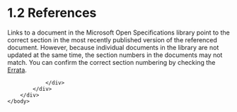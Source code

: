 <html dir="LTR" xmlns:mshelp="http://msdn.microsoft.com/mshelp" xmlns:ddue="http://ddue.schemas.microsoft.com/authoring/2003/5" xmlns:xlink="http://www.w3.org/1999/xlink" xmlns:tool="http://www.microsoft.com/tooltip">
    <head>
        <meta http-equiv="Content-Type" content="text/html; CHARSET=utf-8"></meta>
        <meta name="save" content="history"></meta>
        <title>1.2 References</title>
        <xml>
            <mshelp:toctitle title="1.2 References"></mshelp:toctitle>
            <mshelp:rltitle title="[MS-RSWSRMSM2006]: References"></mshelp:rltitle>
            <mshelp:keyword index="A" term="e688003a-196e-4c64-916b-e60be095acaf"></mshelp:keyword>
            <mshelp:attr name="DCSext.ContentType" value="open specification"></mshelp:attr>
            <mshelp:attr name="AssetID" value="e688003a-196e-4c64-916b-e60be095acaf"></mshelp:attr>
            <mshelp:attr name="TopicType" value="kbRef"></mshelp:attr>
            <mshelp:attr name="DCSext.Title" value="[MS-RSWSRMSM2006]: References" />
        </xml>
    </head>
    <body>
        <div id="header">
            <h1 class="heading">1.2 References</h1>
        </div>
        <div id="mainSection">
            <div id="mainBody">
                <div id="allHistory" class="saveHistory"></div>
                <div id="sectionSection0" class="section" name="collapseableSection">
                    

<p>Links to a document in the Microsoft Open Specifications
library point to the correct section in the most recently published version of
the referenced document. However, because individual documents in the library
are not updated at the same time, the section numbers in the documents may not
match. You can confirm the correct section numbering by checking the <a href="https://go.microsoft.com/fwlink/?linkid=850906">Errata</a>.  </p>


                </div>
            </div>
        </div>
    </body>
</html>